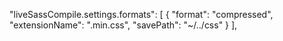  "liveSassCompile.settings.formats": [
        {
            "format": "compressed",
            "extensionName": ".min.css",
            "savePath": "~/../css"
        }
    ],
